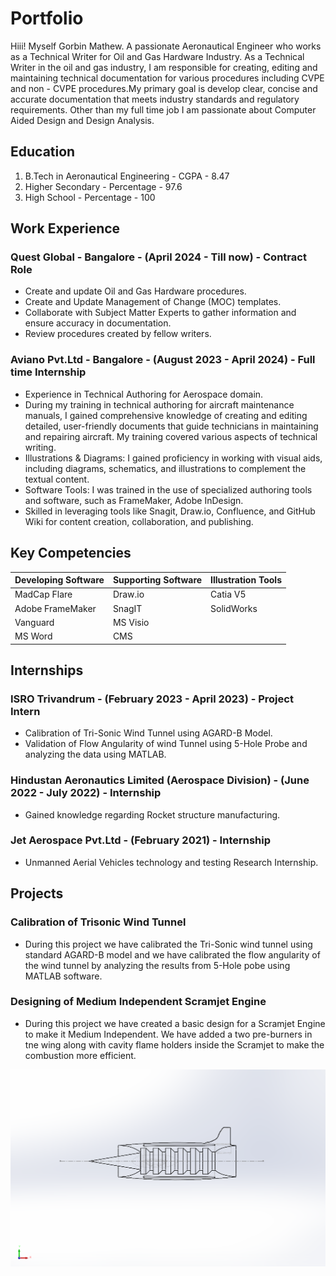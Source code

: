# Portfolio
Hiii! Myself Gorbin Mathew. A passionate Aeronautical Engineer who works as a Technical Writer for Oil and Gas Hardware Industry. As a Technical Writer in the oil and gas industry, I am responsible for creating, editing and maintaining technical documentation for various procedures including CVPE and non - CVPE procedures.My primary goal is develop clear, concise and accurate documentation that meets industry standards and regulatory requirements.  Other than my full time job I am passionate about Computer Aided Design and Design Analysis.
## Education
1. B.Tech in Aeronautical Engineering - CGPA - 8.47
2. Higher Secondary - Percentage - 97.6
3. High School - Percentage - 100
## Work Experience
### Quest Global - Bangalore - (April 2024 - Till now) - Contract Role
- Create and update Oil and Gas Hardware procedures.
- Create and Update Management of Change (MOC) templates.
- Collaborate with Subject Matter Experts to gather information and ensure accuracy in documentation.
- Review procedures created by fellow writers.
### Aviano Pvt.Ltd - Bangalore - (August 2023 - April 2024) - Full time Internship
- Experience in Technical Authoring for Aerospace domain. 
- During my training in technical authoring for aircraft maintenance manuals, I gained comprehensive knowledge of creating and editing detailed, user-friendly documents that guide technicians in maintaining and repairing aircraft. My training covered various aspects of technical writing.
- Illustrations & Diagrams: I gained proficiency in working with visual aids, including diagrams, schematics, and illustrations to complement the textual content.
- Software Tools: I was trained in the use of specialized authoring tools and software, such as FrameMaker, Adobe InDesign.
- Skilled in leveraging tools like Snagit, Draw.io, Confluence, and GitHub Wiki for content creation, collaboration, and publishing.
## Key Competencies
| Developing Software | Supporting Software | Illustration Tools |
|---------------------|---------------------|--------------------|
| MadCap Flare        | Draw.io             | Catia V5           |
| Adobe FrameMaker    | SnagIT              | SolidWorks         |
| Vanguard            | MS Visio            |                    |
| MS Word             | CMS                 |                    |
## Internships
### ISRO Trivandrum - (February 2023 - April 2023) - Project Intern
- Calibration of Tri-Sonic Wind Tunnel using AGARD-B Model.
- Validation of Flow Angularity of wind Tunnel using 5-Hole Probe and analyzing the data using MATLAB.
### Hindustan Aeronautics Limited (Aerospace Division) - (June 2022 - July 2022) - Internship
- Gained knowledge regarding Rocket structure manufacturing.
### Jet Aerospace Pvt.Ltd - (February 2021) - Internship
- Unmanned Aerial Vehicles technology and testing Research Internship.
## Projects
### Calibration of Trisonic Wind Tunnel
- During this project we have calibrated the Tri-Sonic wind tunnel using standard AGARD-B model and we have calibrated the flow angularity of the wind tunnel by analyzing the results from 5-Hole pobe using MATLAB software.
### Designing of Medium Independent Scramjet Engine
- During this project we have created a basic design for a Scramjet Engine to make it Medium Independent. We have added a two pre-burners in tne wing along with cavity flame holders inside the Scramjet to make the combustion more efficient.

![img Alt](https://github.com/GorbinMathew/Portfolio/blob/a41c90ce21cdd9e841d179de321efd1d5b49fa85/MI%203.png)

